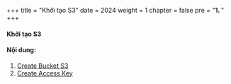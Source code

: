 +++
title = "Khởi tạo S3"
date = 2024
weight = 1
chapter = false
pre = "<b>1. </b>"
+++


#### Khởi tạo S3

#### Nội dung:
1. [Create Bucket S3](1.1_CreateBucket/)
2. [Create Access Key](1.2_CreateAccessKey/)
